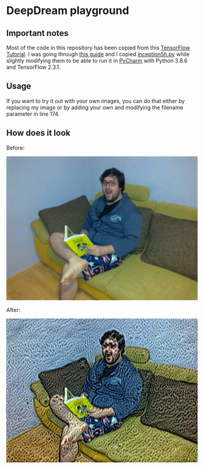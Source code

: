 # DeepDream playground

## Important notes

Most of the code in this repository has been copied from this [TensorFlow Tutorial](https://github.com/Hvass-Labs/TensorFlow-Tutorials). I was going through [this guide](https://github.com/Hvass-Labs/TensorFlow-Tutorials/blob/master/14_DeepDream.ipynb) and I copied [inception5h.py](https://github.com/Hvass-Labs/TensorFlow-Tutorials/blob/master/inception5h.py) while slightly modifying them to be able to run it in [PyCharm](https://www.jetbrains.com/pycharm/) with Python 3.8.6 and TensorFlow 2.3.1.

## Usage

If you want to try it out with your own images, you can do that either by replacing my image or by adding your own and modifying the filename parameter in line 174.

## How does it look  

Before:

![Before](./20201112901.jpg)

After:

![After](./deepdream_robi.jpg)